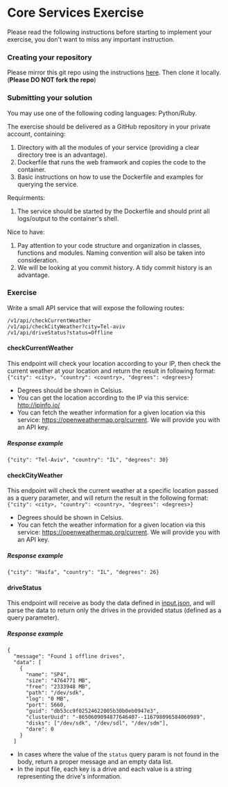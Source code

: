 # Core Services Exercise
Please read the following instructions before starting to implement your exercise, you don't want to miss any important instruction.

### Creating your repository 

Please mirror this git repo using the instructions [here](https://help.github.com/articles/duplicating-a-repository). Then clone it locally. 
(**Please DO NOT fork the repo**)

### Submitting your solution

You may use one of the following coding languages: Python/Ruby.

The exercise should be delivered as a GitHub repository in your private account, containing:
1. Directory with all the modules of your service (providing a clear directory tree is an advantage).
2. Dockerfile that runs the web framwork and copies the code to the container.
3. Basic instructions on how to use the Dockerfile and examples for querying the service.

Requirments:
1. The service should be started by the Dockerfile and should print all logs/output to the container's shell.

Nice to have:
1. Pay attention to your code structure and organization in classes, functions and modules. Naming convention will also be taken into consideration.
2. We will be looking at you commit history. A tidy commit history is an advantage.


### Exercise
Write a small API service that will expose the following routes:

~~~
/v1/api/checkCurrentWeather
/v1/api/checkCityWeather?city=Tel-aviv
/v1/api/driveStatus?status=Offline
~~~

#### checkCurrentWeather
This endpoint will check your location according to your IP, then check the current weather at your location and return the result in following format:
`{"city": <city>, "country": <country>, "degrees": <degrees>}`

* Degrees should be shown in Celsius.
* You can get the location according to the IP via this service: http://ipinfo.io/ 
* You can fetch the weather information for a given location via this service: https://openweathermap.org/current. We will provide you with an API key.

##### Response example

~~~
{"city": "Tel-Aviv", "country": "IL", "degrees": 30}
~~~

#### checkCityWeather
This endpoint will check the current weather at a specific location passed as a query parameter, and will return the result in the following format:
`{"city": <city>, "country": <country>, "degrees": <degrees>}`

* Degrees should be shown in Celsius.
* You can fetch the weather information for a given location via this service: https://openweathermap.org/current. We will provide you with an API key.

##### Response example

~~~
{"city": "Haifa", "country": "IL", "degrees": 26}
~~~

#### driveStatus
This endpoint will receive as body the data defined in [input.json](https://github.com/outbrain/core-interview-exercise/blob/new_exercise/input.json), and will parse the data to return only the drives in the provided status (defined as a query parameter).

##### Response example

```
{
  "message": "Found 1 offline drives",
  "data": [
    {
      "name": "SP4",
      "size": "4764771 MB",
      "free": "2333948 MB",
      "path": "/dev/sdk",
      "log": "0 MB",
      "port": 5660,
      "guid": "db53cc9f02524622005b30b0eb0947e3",
      "clusterUuid": "-8650609094877646407--116798096584060989",
      "disks": ["/dev/sdk", "/dev/sdl", "/dev/sdm"],
      "dare": 0
    }
  ]
```

* In cases where the value of the `status` query param is not found in the body, return a proper message and an empty data list.
* In the input file, each key is a drive and each value is a string representing the drive's information.
